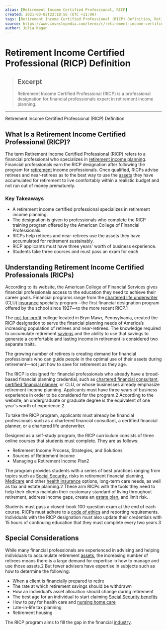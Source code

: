 ```yaml
---
alias: [Retirement Income Certified Professional, RICP]
created: 2021-03-02T23:18:56 (UTC +11:00)
tags: [Retirement Income Certified Professional (RICP) Definition, Retirement Income Certified Professional (RICP) Definition]
source: https://www.investopedia.com/terms/r/retirement-income-certified-professional-ricp.asp
author: Julia Kagan
---
```


# Retirement Income Certified Professional (RICP) Definition

> ## Excerpt
> Retirement Income Certified Professional (RICP) is a professional designation for financial professionals expert in retirement income planning.

---

Retirement Income Certified Professional (RICP) Definition
## What Is a Retirement Income Certified Professional (RICP)?

The term Retirement Income Certified Professional (RICP) refers to a financial professional who specializes in [retirement income planning](https://www.investopedia.com/terms/r/retirement-planning.asp). Financial professionals earn the RICP designation after following the program for [retirement](https://www.investopedia.com/terms/r/retirement.asp) income professionals. Once qualified, RICPs advise retirees and near-retirees as to the best way to use the [assets](https://www.investopedia.com/terms/a/asset.asp) they have accumulated for retirement to live comfortably within a realistic budget and not run out of money prematurely.

### Key Takeaways

-   A retirement income certified professional specializes in retirement income planning.
-   The designation is given to professionals who complete the RICP training program offered by the American College of Financial Professionals.
-   RICPs help retirees and near-retirees use the assets they have accumulated for retirement sustainably.
-   RICP applicants must have three years' worth of business experience.
-   Students take three courses and must pass an exam for each.

## Understanding Retirement Income Certified Professionals (RICPs)

According to its website, the American College of Financial Services gives financial professionals access to the education they need to achieve their career goals. Financial programs range from the [chartered life underwriter](https://www.investopedia.com/terms/c/clu.asp) (CLU) [insurance](https://www.investopedia.com/terms/i/insurance.asp) specialty program—the first financial designation program offered by the school since 1927—to the more recent RICP.1

The [not-for-profit](https://www.investopedia.com/terms/n/not-for-profit.asp) college located in Bryn Mawr, Pennsylvania, created the RICP designation to serve the financial planning needs of America’s increasing population of retirees and near-retirees. The knowledge required to accumulate retirement [savings](https://www.investopedia.com/terms/s/savings.asp) and the ability to use that savings to generate a comfortable and lasting income in retirement is considered two separate traits.

The growing number of retirees is creating demand for financial professionals who can guide people in the optimal use of their assets during retirement—not just how to save for retirement as they age.

The RICP is designed for financial professionals who already have a broad-based financial planning credential, such as [chartered financial consultant](https://www.investopedia.com/terms/c/chartered-financial-consultant-chfc.asp), [certified financial planner](https://www.investopedia.com/terms/c/cfp.asp), or CLU, or whose businesses already emphasize retirement income planning. Applicants must have three years of business experience in order to be considered for the program.2 According to the website, an undergraduate or graduate degree is the equivalent of one year's worth of experience.2

To take the RICP program, applicants must already be financial professionals such as a chartered financial consultant, a certified financial planner, or a chartered life underwriter.

Designed as a self-study program, the RICP curriculum consists of three online courses that students must complete. They are as follows:

-   Retirement Income Process, Strategies, and Solutions
-   Sources of Retirement Income
-   Managing a Retirement Income Plan2

The program provides students with a series of best practices ranging from topics such as [Social Security](https://www.investopedia.com/terms/s/socialsecurity.asp), risks in retirement financial planning, [Medicare](https://www.investopedia.com/terms/m/medicare.asp) and other [health insurance](https://www.investopedia.com/terms/h/healthinsurance.asp) options, long-term care needs, as well as tax and estate planning.2 These arm RICPs with the tools they need to help their clients maintain their customary standard of living throughout retirement, address income gaps, create an [estate plan](https://www.investopedia.com/terms/e/estateplanning.asp), and limit risk.

Students must pass a closed-book 100-question exam at the end of each course. RICPs must adhere to a [code of ethics](https://www.investopedia.com/terms/c/code-of-ethics.asp) and reporting requirements. Individuals with the RICP designation must also update their credentials with 15 hours of continuing education that they must complete every two years.3

## Special Considerations

While many financial professionals are experienced in advising and helping individuals to accumulate retirement [assets](https://www.investopedia.com/terms/a/asset.asp), the increasing number of retirees means there is a large demand for expertise in how to manage and use those assets.2 But fewer advisers have expertise in subjects such as how to determine the following:

-   When a client is financially prepared to retire
-   The rate at which retirement savings should be withdrawn
-   How an individual’s asset allocation should change during retirement
-   The best age for an individual to start claiming [Social Security benefits](https://www.investopedia.com/terms/s/social-security-benefits.asp)
-   How to pay for health care and [nursing home care](https://www.investopedia.com/terms/s/skilled-nursing-facility.asp)
-   Late-in-life tax planning
-   Retirement housing

The RICP program aims to fill the gap in the financial [industry](https://www.investopedia.com/terms/i/industry.asp).
